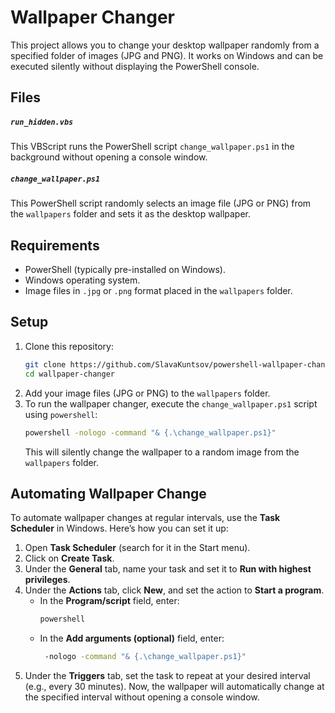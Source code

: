 # Wallpaper Changer

This project allows you to change your desktop wallpaper randomly from a specified folder of images (JPG and PNG). It works on Windows and can be executed silently without displaying the PowerShell console.

## Files

##### `run_hidden.vbs`

This VBScript runs the PowerShell script `change_wallpaper.ps1` in the background without opening a console window.

##### `change_wallpaper.ps1`

This PowerShell script randomly selects an image file (JPG or PNG) from the `wallpapers` folder and sets it as the desktop wallpaper.

## Requirements

- PowerShell (typically pre-installed on Windows).
- Windows operating system.
- Image files in `.jpg` or `.png` format placed in the `wallpapers` folder.

## Setup

1. Clone this repository:
   ```bash
   git clone https://github.com/SlavaKuntsov/powershell-wallpaper-changer.git
   cd wallpaper-changer
   ```
2. Add your image files (JPG or PNG) to the `wallpapers` folder.
3. To run the wallpaper changer, execute the `change_wallpaper.ps1` script using `powershell`:
   ```bash
   powershell -nologo -command "& {.\change_wallpaper.ps1}"
   ```
   This will silently change the wallpaper to a random image from the `wallpapers` folder.

## Automating Wallpaper Change

To automate wallpaper changes at regular intervals, use the **Task Scheduler** in Windows. Here’s how you can set it up:

1. Open **Task Scheduler** (search for it in the Start menu).
2. Click on **Create Task**.
3. Under the **General** tab, name your task and set it to **Run with highest privileges**.
4. Under the **Actions** tab, click **New**, and set the action to **Start a program**.
   - In the **Program/script** field, enter:
     ```bash
     powershell
     ```
   - In the **Add arguments (optional)** field, enter:
     ```bash
      -nologo -command "& {.\change_wallpaper.ps1}"
     ```
5. Under the **Triggers** tab, set the task to repeat at your desired interval (e.g., every 30 minutes).
   Now, the wallpaper will automatically change at the specified interval without opening a console window.
